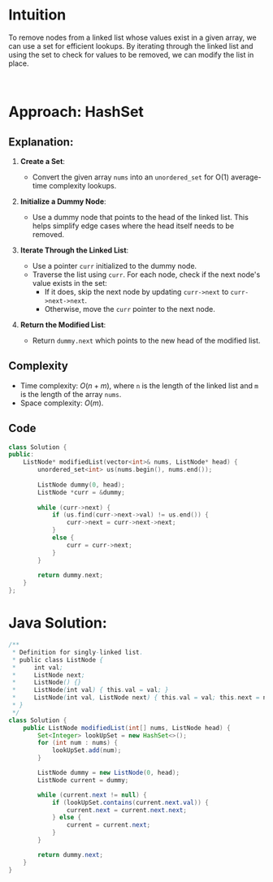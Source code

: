 # Intuition

To remove nodes from a linked list whose values exist in a given array, we can use a set for efficient lookups. By iterating through the linked list and using the set to check for values to be removed, we can modify the list in place.

<p>&nbsp;</p>

# Approach: HashSet

## Explanation:

1. **Create a Set**:
   - Convert the given array `nums` into an `unordered_set` for O(1) average-time complexity lookups.

2. **Initialize a Dummy Node**:
   - Use a dummy node that points to the head of the linked list. This helps simplify edge cases where the head itself needs to be removed.

3. **Iterate Through the Linked List**:
   - Use a pointer `curr` initialized to the dummy node.
   - Traverse the list using `curr`. For each node, check if the next node's value exists in the set:
     - If it does, skip the next node by updating `curr->next` to `curr->next->next`.
     - Otherwise, move the `curr` pointer to the next node.

4. **Return the Modified List**:
   - Return `dummy.next` which points to the new head of the modified list.

## Complexity
- Time complexity: $O(n + m)$, where `n` is the length of the linked list and `m` is the length of the array `nums`.
- Space complexity: $O(m)$.

## Code
```cpp
class Solution {
public:
    ListNode* modifiedList(vector<int>& nums, ListNode* head) {
        unordered_set<int> us(nums.begin(), nums.end());
        
        ListNode dummy(0, head);
        ListNode *curr = &dummy;
        
        while (curr->next) {
            if (us.find(curr->next->val) != us.end()) {
                curr->next = curr->next->next;
            }
            else {
                curr = curr->next;
            }
        }
        
        return dummy.next;
    }
};
```

# Java Solution:
```java
/**
 * Definition for singly-linked list.
 * public class ListNode {
 *     int val;
 *     ListNode next;
 *     ListNode() {}
 *     ListNode(int val) { this.val = val; }
 *     ListNode(int val, ListNode next) { this.val = val; this.next = next; }
 * }
 */
class Solution {
    public ListNode modifiedList(int[] nums, ListNode head) {
        Set<Integer> lookUpSet = new HashSet<>();
        for (int num : nums) {
            lookUpSet.add(num);
        }

        ListNode dummy = new ListNode(0, head);
        ListNode current = dummy;

        while (current.next != null) {
            if (lookUpSet.contains(current.next.val)) {
                current.next = current.next.next;
            } else {
                current = current.next;
            }
        }

        return dummy.next;
    }
}
```